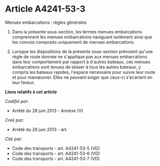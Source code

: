 # Article A4241-53-3

Menues embarcations : règles générales

1. Dans la présente sous-section, les termes  menues embarcations  comprennent les menues embarcations naviguant isolément
ainsi que les convois composés uniquement de menues embarcations.

2. Lorsque les dispositions de la présente sous-section prévoient qu'une règle de route donnée ne s'applique pas aux menues
embarcations dans leur comportement par rapport à d'autres bateaux, ces menues embarcations sont tenues de laisser à tous les
autres bateaux, y compris les bateaux rapides, l'espace nécessaire pour suivre leur route et pour manœuvrer. Elles ne peuvent
exiger que ceux-ci s'écartent en leur faveur.

**Liens relatifs à cet article**

_Codifié par_:

  - Arrêté du 28 juin 2013 -  Annexe (V)

_Créé par_:

  - Arrêté du 28 juin 2013 - art.

_Cité par_:

  - Code des transports - art. A4241-53-5 (VD)
  - Code des transports - art. A4241-53-6 (VD)
  - Code des transports - art. A4241-53-7 (VD)
